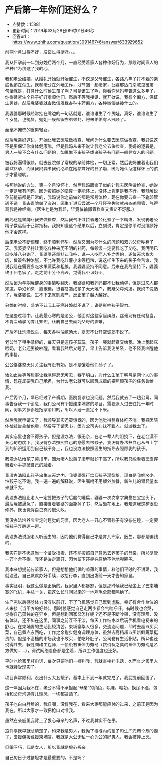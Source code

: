 # 产后第一年你们还好么？
- 点赞数：15881
- 更新时间：2019年03月28日09时01分46秒
- 回答url：https://www.zhihu.com/question/309146746/answer/633929652
<body>
 <p data-pid="z9f1_Ox1">前两个月过得不好，后面过得挺好。。。</p>
 <p data-pid="YXOUi-mo">我从怀孕前一年到分娩后两个月，一直经受着家人各种作妖行为，那段时间家人的种种作为伤透了我的心。</p>
 <p data-pid="uYQssMrF">我和老公结婚，从婚礼开始就开始催生，不仅是父母催生，各路八竿子打不着的亲戚也都在催生。我和老公在外地工作，过节回一趟老家，公婆那边的亲戚见面第一句话就是，打算什么时候生孩子啊？可是该生了啊，你看你爸妈辛苦这么多年了，你得赶紧生个孙子好好孝顺他们。然后不等我接话，就开始说，我有个偏方，保证生男娃，然后我婆婆就会微信发我各种中药偏方，各种微信链接什么的。</p>
 <p data-pid="xWD29ZYb">我婆婆那时候经常挂在嘴边的一句话就是，谁谁谁生了个男娃，真好，谁谁谁生了个女娃，也挺好，姐姐一般都很疼弟弟的，将来弟弟有人照顾了。</p>
 <p data-pid="yXwt9BIF">丝毫不掩饰的重男轻女。</p>
 <p data-pid="HCLZgZEC">然后我亲妈这边，开始让我去医院做检查，我问为什么要去医院做检查，我妈说这不是要保证你身体健康嘛，但是我妈从来不说让我老公去做检查，我妈的逻辑是，男人一般不会有什么问题的，如果生不出孩子或者孩子有问题一般是女人的问题。</p>
 <p data-pid="6ruMJ-xZ">被我妈逼得很烦，就去医院做了常规的孕前体检，一切正常，然后我妈催着让我们尝试怀孕，而且我妈要求我们必须在她掐算好的日子啪，因为她认为这样怀上的孩子才最聪明。</p>
 <p data-pid="kTL6ANxX">按照她说的方法，第一个月没怀上，然后我妈跟疯了似的让我去医院做检查，她说一定是我有问题，因为按照她的掐算一定能怀上，没怀上肯定是我不行。我辩解说孕前提前都是正常的，我妈说你之前做的都是常规体检，现在你要去查一下输卵管通不通。我去医院做了咨询，医生听说我尝试一个月怀孕失败就来查输卵管，气得骂我是神经病。（医生也是为我好，毕竟做输卵管检查又贵又不舒服。）</p>
 <p data-pid="epMoxiIN">我妈还是坚持让我去做检查，然后我气不过拉着老公化验了一下精液，发现我老公精子数远低于正常指标。我妈知道这个结果以后，立刻说，肯定是你平时没照顾好他才会这样。</p>
 <p data-pid="Pmk5F9oi">后来老公不断调理，终于顺利怀孕。然后又因为吃什么的问题和双方父母吵翻了天。我婆婆坚持让我吃各种来历不明的补药，每顿饭一定要我吃了又吃，我明明已经吃够八分饱了，我婆婆还坚持让我吃，说一人吃两人补之类的，还每天大鱼大肉，做饭各种油腻，不允许我吃红薯小米等粗粮，说这样生下来的孩子会苦命，我说我现在需要多吃水果蔬菜和粗粮，我婆婆坚持不同意。后来在我的坚持下，婆婆终于回老家了，走之前十分不高兴，觉得我不识好歹。</p>
 <p data-pid="W3X01XuZ">然后因为孕期我健身的事情吵翻天。我婆婆和我妈妈都不让我动弹，但是过来人都知道，孕妇如果一直很懒，很容易造成孩子太大难产，我跟父母沟通，我妈不说话了，我婆婆说，生不下来就剖腹产，反正孩子越大越好。</p>
 <p data-pid="6HNpleXO">分娩的时候，坚决不让我上无痛分娩就不说了，说是影响孩子智力。</p>
 <p data-pid="sV2CW2x8">在这些过程中，让我最心寒的是老公，他面对这些家庭纠纷，丝毫没有任何担当，不肯主动学习育儿知识，让我自己去面对父母的责难。</p>
 <p data-pid="MGfFeoj6">产后不让洗澡洗头，每天各种油腻汤水，夏天不让开空调就不说了。</p>
 <p data-pid="AplTdzJB">老公当了甩手掌柜的，每天只是逗孩子玩玩。孩子一哭就赶紧交给我。晚上我起床喂奶，老公还要被吵醒，看看我然后又睡了，早上告诉我没关系，他不怪我吵醒他的事情。</p>
 <p data-pid="xMMXd0fA">公公婆婆整天只关注我有没有奶，是不是饿着他们孙子了。</p>
 <p data-pid="C9DmLiug">诸如此类等等琐事让我觉得忍无可忍，我不明白，为什么生孩子明明是两个人的事情，现在却要我自己承担，为什么老公就可以顺理成章的把照顾孩子的任务丢给我。</p>
 <p data-pid="1JAJCRKr">产后两个月，早已经过了产褥期，医院复诊也没问题。然后我就去了一趟公司，同事告诉我一个消息，我们公司有个援建柬埔寨的项目，需要派人过去驻扎一年时间，同事大多都是拖家带口的，所以人选一直定不下来。</p>
 <p data-pid="I38mGdZb">然后我就申请去了，我领导其实还蛮惊讶的，因为他觉得我身体吃不消。我把医院体检报告拿给他看，然后写了请愿书，因为公司实在找不到人，就派我去了。</p>
 <p data-pid="btfTm_-g">其实心里也舍不得孩子，但是没办法，很无奈，在老一辈人的阻挠下，在老公漠不关心的态度下，我没有办法按照自己的意愿去带孩子，我没有办法把自己从书上学到的知识运用到自己孩子身上，我也没办法按照医生的指导去照顾我的孩子。</p>
 <p data-pid="gWf1V_IE">我没办法给孩子剪指甲，因为老人说剪了指甲就长不高了，所以我只能看着宝宝挥舞着小手抓破自己的脸蛋。</p>
 <p data-pid="n8687zRX">我没办法阻止孩子出生三天之内，我婆婆强行给我孩子灌奶粉，理由是我奶水少，怕孩子吃不饱，我一遍一遍的解释说，医生嘱咐不用额外加餐，新生儿的胃容量本来就不大。</p>
 <p data-pid="MOl6yzWp">我没办法阻止老人一定要把孩子的后脑勺睡扁，婆婆一次次拿字典垫在宝宝头下，最后我被逼急了，直接当着婆婆的面撕掉了书，然后砸在地上。我知道我这样很没修养，我也觉得自己真的很失败。</p>
 <p data-pid="kj8HQCcD">我没办法培养宝宝定时睡觉的习惯，因为老人一开心不管孩子有没有在睡，一定要把孩子弄醒逗一逗。</p>
 <p data-pid="Tz2pJEni">我没办法说服老人听医生的，因为他们觉得自己才是育儿专家，医生，那都是骗钱的。</p>
 <p data-pid="syF53JyQ">我实在是不愿意当一个备受指责，还不能按照自己意愿去养孩子的母亲，所以尽管一万个舍不得，我还是决定离开，因为留下还是在原地不停地兜圈子。</p>
 <p data-pid="wly1Va3i">我本来想提前告诉家人，但是想想他们做的凉薄的事情，和他们平时的不讲理，我就没说，自己默默办好手续，收拾行李，直到出发前一天才告知家里。</p>
 <p data-pid="mSt2SXRP">事实证明，我这么做是正确的。我家里人都暴怒，但是那时候我已经坐上了去柬埔寨的飞机，手机一关，把这么长时间以来的一地鸡毛全部都隔绝了。</p>
 <p data-pid="MkcX_kmi">生产完以后感觉体力没有以前好，下了飞机感觉自己累到虚脱，幸好有合作单位的人来接（当甲方的好处）。那时候感觉自己走两步都会气喘吁吁，有时候也会哭，觉得自己孤独的在异乡，但是想到回家又怎样呢？还不是不断吵架，没有理解，没有体谅，还不如在这里，同事之前互不干涉，每天工作结束以后玩手机看电视来的舒心。在柬埔寨的生活比较清苦，柬埔寨华人很多，交流没问题，平时去超市买买菜，自己煮点东西吃，工作之余跑步健身调理身体，虽然去高档超市买新鲜蔬菜挺贵的，但是不高档的市场我也不敢买，怕吃坏肚子，公司也有生活补贴，所以也还说得过去。我是网络工程师，一般没有重体力劳动（抗设备之类的重体力劳动是乙方做的……），调试网络设备都是坐着，所以工作强度也还好。</p>
 <p data-pid="I7HQPjCV">平时也给家里打电话，每次只要他们一批判我，我就直接挂电话，久而久之家里人也就接受现实了。</p>
 <p data-pid="DlwjQYw9">项目非常顺利，没出什么大幺蛾子，基本上不到一年就完成了，我就提前回国了。</p>
 <p data-pid="wvDKN08p">这一年因为我不在，老公不得不承担起“母亲”的角色，哄睡，喂奶，换尿不湿，包括和父母沟通育儿理念，一切都做熟了。</p>
 <p data-pid="5YvfjmVj">孩子也白白胖胖的，我自嘲，没有我在，看来大家都能应付的过来，之前正是因为我在，所以大家才一致把枪口对准我。</p>
 <p data-pid="f3G9szAF">虽然在亲戚里我背上了狠心母亲的名声，不过我其实不在乎。</p>
 <p data-pid="n4WRE66c">这件事我早就想清楚了，如果我是男人，我抛下襁褓内的孩子和生产完两个月的妻子，去援疆援藏援柬埔寨，我就是大公无私一心为公的好男人，我会被捧上天。</p>
 <p data-pid="x6Iala9b">但很不巧，我是女人，所以我就是狠心母亲。</p>
 <p data-pid="hE87cRHT">自己的日子过舒坦才是最重要的，不是吗？</p>
</body>